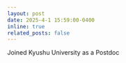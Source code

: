 ```yaml
---
layout: post
date: 2025-4-1 15:59:00-0400
inline: true
related_posts: false
---
```


Joined Kyushu University as a Postdoc
